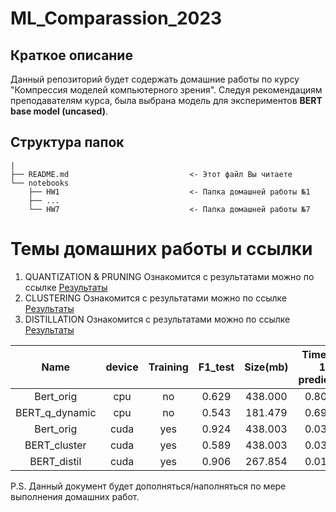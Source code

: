 # ML_Comparassion_2023

## Краткое описание
 Данный репозиторий будет содержать домашние работы по курсу "Компрессия моделей компьютерного зрения". Следуя рекомендациям преподавателям курса, была выбрана модель для экспериментов **BERT base model (uncased)**.

## Структура папок
```
|
├── README.md                           <- Этот файл Вы читаете
└── notebooks
    ├── HW1                             <- Папка домашней работы №1
    ├── ...
    └── HW7                             <- Папка домашней работы №7

```

# Темы домашних работы и ссылки
1. QUANTIZATION & PRUNING
Ознакомится с результатами можно по ссылке [Результаты](/notebooks/HW1/README.md)
2. CLUSTERING
Ознакомится с результатами можно по ссылке [Результаты](/notebooks/HW2/README.md)
3. DISTILLATION
Ознакомится с результатами можно по ссылке [Результаты](/notebooks/HW3/README.md)



| Name           | device | Training | F1_test | Size(mb) | Time for 1 predict(s) |
|:----:          |:------:|:--------:|:-------:|:--------:|:---------------------:|
| Bert_orig      |  cpu   | no       |  0.629  |  438.000 | 0.8055                |
| BERT_q_dynamic |  cpu   | no       |  0.543  |  181.479 | 0.6954                |
| Bert_orig      |  cuda  | yes      |  0.924  |  438.003 | 0.0356                |
| BERT_cluster   |  cuda  | yes      |  0.589  |  438.003 | 0.0338                |
| BERT_distil    |  cuda  | yes      |  0.906  |  267.854 | 0.0182                |


P.S. Данный документ будет дополняться/наполняться по мере выполнения домашних работ.
